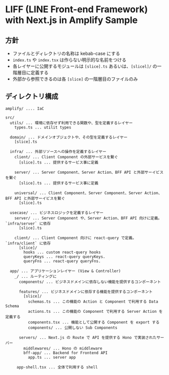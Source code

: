 # LIFF (LINE Front-end Framework) with Next.js in Amplify Sample

## 方針

- ファイルとディレクトリの名称は kebab-case にする
- `index.ts` や `index.tsx` は作らない明示的な名前をつける
- 各レイヤーに公開するモジュールは `[slice].ts` あるいは、`[slicel]/` の一階層目に定義する
- 外部から参照できるのは各 `[slice]` の一階層目のファイルのみ

## ディレクトリ構成

```
amplify/ .... IaC

src/
  utils/ ... 環境に依存せず利用できる関数や、型を定義するレイヤー
    types.ts ... utilit types

  domain/ ... ドメインオブジェクトや、その型を定義するレイヤー
    [slice].ts

  infra/ ... 外部リソースへの操作を定義するレイヤー
    client/ ... Client Component の外部サービスを繋ぐ
      [slice].ts ... 提供するサービス事に定義

    server/ ... Server Component、Server Action、BFF API と外部サーイビスを繋ぐ
      [slice].ts ... 提供するサービス事に定義

    universal/ ... Client Component、Server Component、Server Action、BFF API と外部サーイビスを繋ぐ
      [slice].ts

  usecase/ ... ビジネスロジックを定義するレイヤー
    server/ ... Server Component や、Server Action、BFF API 向けに定義。 `infra/server` に依存
      [slice].ts

    client/ ... Client Component 向けに react-query で定義。`infra/client` に依存
      [slice]/
        hooks ... custom react-query hooks
        queryKeys ... react-query queryKeys.
        queryFns ... react-query queryFns.

  app/ ... アプリケーションレイヤー (View & Controller)
    _/ ... ルーティングに
      components/ ... ビジネスドメインに依存しない機能を提供するコンポーネント

      features/ ... ビジネスドメインに依存する機能を提供するコンポーネント
        [slice]/
          schemas.ts ... この機能の Action と Component で利用する Data Schema
          actions.ts ... この機能の Component で利用する Server Action を定義する
          components.tsx ... 機能として公開する Component を export する
          components/ ... 公開しない Sub Components

      servers/ ... Next.js の Route で API を提供する Hono で実装されたサーバー
        middlewares/ ... Hono の middleware
        bff-app/ ... Backend for Frontend API
          app.ts ... server app

     app-shell.tsx ... 全体で利用する shell
```
